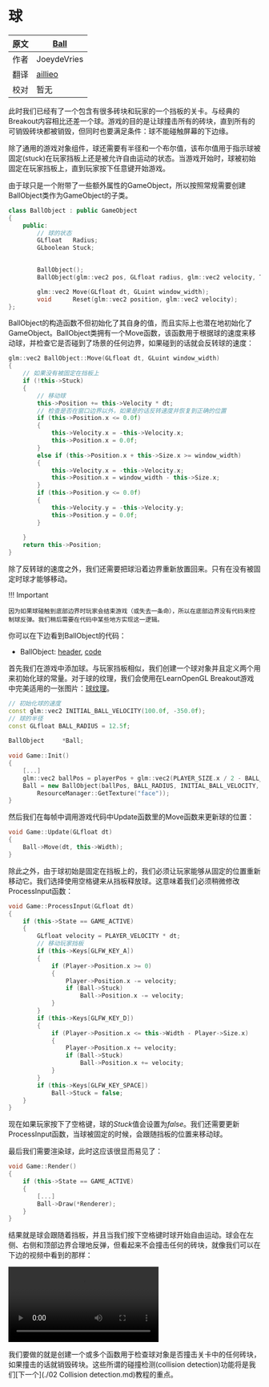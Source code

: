 # 球

| 原文   | [Ball](https://learnopengl.com/#!In-Practice/2D-Game/Collisions/Ball) |
| ---- | ---------------------------------------- |
| 作者   | JoeydeVries                              |
| 翻译   | [aillieo](https://github.com/aillieo)    |
| 校对   | 暂无                                       |

此时我们已经有了一个包含有很多砖块和玩家的一个挡板的关卡。与经典的Breakout内容相比还差一个球。游戏的目的是让球撞击所有的砖块，直到所有的可销毁砖块都被销毁，但同时也要满足条件：球不能碰触屏幕的下边缘。

除了通用的游戏对象组件，球还需要有半径和一个布尔值，该布尔值用于指示球被固定(<def>stuck</def>)在玩家挡板上还是被允许自由运动的状态。当游戏开始时，球被初始固定在玩家挡板上，直到玩家按下任意键开始游戏。

由于球只是一个附带了一些额外属性的<fun>GameObject</fun>，所以按照常规需要创建<fun>BallObject</fun>类作为<fun>GameObject</fun>的子类。

```c++
class BallObject : public GameObject
{
    public:
        // 球的状态	
        GLfloat   Radius;
        GLboolean Stuck;
  

        BallObject();
        BallObject(glm::vec2 pos, GLfloat radius, glm::vec2 velocity, Texture2D sprite);

        glm::vec2 Move(GLfloat dt, GLuint window_width);
        void      Reset(glm::vec2 position, glm::vec2 velocity);
}; 
```

<fun>BallObject</fun>的构造函数不但初始化了其自身的值，而且实际上也潜在地初始化了<fun>GameObject</fun>。<fun>BallObject</fun>类拥有一个<fun>Move</fun>函数，该函数用于根据球的速度来移动球，并检查它是否碰到了场景的任何边界，如果碰到的话就会反转球的速度：


```c++
glm::vec2 BallObject::Move(GLfloat dt, GLuint window_width)
{
    // 如果没有被固定在挡板上
    if (!this->Stuck)
    { 
        // 移动球
        this->Position += this->Velocity * dt;
        // 检查是否在窗口边界以外，如果是的话反转速度并恢复到正确的位置
        if (this->Position.x <= 0.0f)
        {
            this->Velocity.x = -this->Velocity.x;
            this->Position.x = 0.0f;
        }
        else if (this->Position.x + this->Size.x >= window_width)
        {
            this->Velocity.x = -this->Velocity.x;
            this->Position.x = window_width - this->Size.x;
        }
        if (this->Position.y <= 0.0f)
        {
            this->Velocity.y = -this->Velocity.y;
            this->Position.y = 0.0f;
        }
      
    }
    return this->Position;
}  
```

除了反转球的速度之外，我们还需要把球沿着边界重新放置回来。只有在没有被固定时球才能够移动。

!!! Important

	因为如果球碰触到底部边界时玩家会结束游戏（或失去一条命），所以在底部边界没有代码来控制球反弹。我们稍后需要在代码中某些地方实现这一逻辑。

你可以在下边看到<fun>BallObject</fun>的代码：

- BallObject: [header](https://learnopengl.com/code_viewer.php?code=in-practice/breakout/ball_object_collisions.h), [code](https://learnopengl.com/code_viewer.php?code=in-practice/breakout/ball_object_collisions)


首先我们在游戏中添加球。与玩家挡板相似，我们创建一个球对象并且定义两个用来初始化球的常量。对于球的纹理，我们会使用在LearnOpenGL Breakout游戏中完美适用的一张图片：[球纹理](../../../../img/06/Breakout/05/01/awesomeface.png)。

```c++
// 初始化球的速度
const glm::vec2 INITIAL_BALL_VELOCITY(100.0f, -350.0f);
// 球的半径
const GLfloat BALL_RADIUS = 12.5f;
  
BallObject     *Ball; 
  
void Game::Init()
{
    [...]
    glm::vec2 ballPos = playerPos + glm::vec2(PLAYER_SIZE.x / 2 - BALL_RADIUS, -BALL_RADIUS * 2);
    Ball = new BallObject(ballPos, BALL_RADIUS, INITIAL_BALL_VELOCITY,
        ResourceManager::GetTexture("face"));
}
```
然后我们在每帧中调用游戏代码中<fun>Update</fun>函数里的<fun>Move</fun>函数来更新球的位置：

```c++
void Game::Update(GLfloat dt)
{
    Ball->Move(dt, this->Width);
}  
```

除此之外，由于球初始是固定在挡板上的，我们必须让玩家能够从固定的位置重新移动它。我们选择使用空格键来从挡板释放球。这意味着我们必须稍微修改<fun>ProcessInput</fun>函数：

```c++
void Game::ProcessInput(GLfloat dt)
{
    if (this->State == GAME_ACTIVE)
    {
        GLfloat velocity = PLAYER_VELOCITY * dt;
        // 移动玩家挡板
        if (this->Keys[GLFW_KEY_A])
        {
            if (Player->Position.x >= 0)
            {
                Player->Position.x -= velocity;
                if (Ball->Stuck)
                    Ball->Position.x -= velocity;
            }
        }
        if (this->Keys[GLFW_KEY_D])
        {
            if (Player->Position.x <= this->Width - Player->Size.x)
            {
                Player->Position.x += velocity;
                if (Ball->Stuck)
                    Ball->Position.x += velocity;
            }
        }
        if (this->Keys[GLFW_KEY_SPACE])
            Ball->Stuck = false;
    }
}
```

现在如果玩家按下了空格键，球的<var>Stuck</var>值会设置为<var>false</var>。我们还需要更新<fun>ProcessInput</fun>函数，当球被固定的时候，会跟随挡板的位置来移动球。

最后我们需要渲染球，此时这应该很显而易见了：

```c++
void Game::Render()
{
    if (this->State == GAME_ACTIVE)
    {
        [...]
        Ball->Draw(*Renderer);
    }
}  
```

结果就是球会跟随着挡板，并且当我们按下空格键时球开始自由运动。球会在左侧、右侧和顶部边界合理地反弹，但看起来不会撞击任何的砖块，就像我们可以在下边的视频中看到的那样：

<video src="../../../../img/06/Breakout/05/01/no_collisions.mp4" controls="controls"></video>



我们要做的就是创建一个或多个函数用于检查球对象是否撞击关卡中的任何砖块，如果撞击的话就销毁砖块。这些所谓的碰撞检测(<def>collision detection</def>)功能将是我们[下一个](./02 Collision detection.md)教程的重点。

